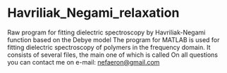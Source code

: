 # Havriliak_Negami_relaxation
Raw program for fitting dielectric spectroscopy by Havriliak-Negami function based on the Debye model
The program for MATLAB is used for fitting dielectric spectroscopy of polymers in the frequency domain. 
It consists of several files, the main one of which is called
On all questions you can contact me on e-mail: nefaeron@gmail.com
